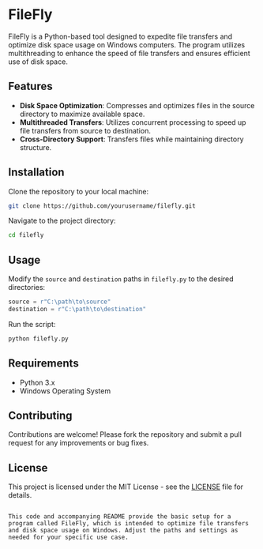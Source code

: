 # FileFly

FileFly is a Python-based tool designed to expedite file transfers and optimize disk space usage on Windows computers. The program utilizes multithreading to enhance the speed of file transfers and ensures efficient use of disk space.

## Features

- **Disk Space Optimization**: Compresses and optimizes files in the source directory to maximize available space.
- **Multithreaded Transfers**: Utilizes concurrent processing to speed up file transfers from source to destination.
- **Cross-Directory Support**: Transfers files while maintaining directory structure.
  
## Installation

Clone the repository to your local machine:

```bash
git clone https://github.com/yourusername/filefly.git
```

Navigate to the project directory:

```bash
cd filefly
```

## Usage

Modify the `source` and `destination` paths in `filefly.py` to the desired directories:

```python
source = r"C:\path\to\source"
destination = r"C:\path\to\destination"
```

Run the script:

```bash
python filefly.py
```

## Requirements

- Python 3.x
- Windows Operating System

## Contributing

Contributions are welcome! Please fork the repository and submit a pull request for any improvements or bug fixes.

## License

This project is licensed under the MIT License - see the [LICENSE](LICENSE) file for details.
```

This code and accompanying README provide the basic setup for a program called FileFly, which is intended to optimize file transfers and disk space usage on Windows. Adjust the paths and settings as needed for your specific use case.
